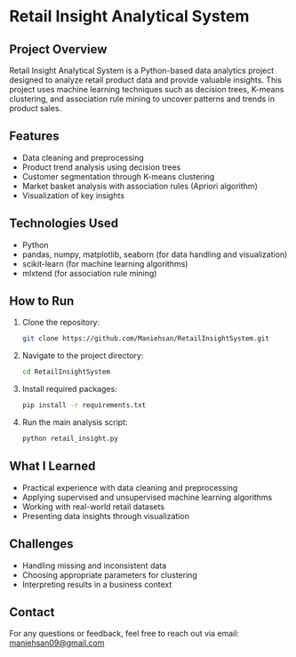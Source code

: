 # Retail Insight Analytical System

## Project Overview
Retail Insight Analytical System is a Python-based data analytics project designed to analyze retail product data and provide valuable insights. This project uses machine learning techniques such as decision trees, K-means clustering, and association rule mining to uncover patterns and trends in product sales.

## Features
- Data cleaning and preprocessing
- Product trend analysis using decision trees
- Customer segmentation through K-means clustering
- Market basket analysis with association rules (Apriori algorithm)
- Visualization of key insights

## Technologies Used
- Python
- pandas, numpy, matplotlib, seaborn (for data handling and visualization)
- scikit-learn (for machine learning algorithms)
- mlxtend (for association rule mining)

## How to Run
1. Clone the repository:
   ```bash
   git clone https://github.com/Maniehsan/RetailInsightSystem.git
   ```
2. Navigate to the project directory:
   ```bash
   cd RetailInsightSystem
   ```
3. Install required packages:
   ```bash
   pip install -r requirements.txt
   ```
4. Run the main analysis script:
   ```bash
   python retail_insight.py
   ```
## What I Learned
- Practical experience with data cleaning and preprocessing  
- Applying supervised and unsupervised machine learning algorithms  
- Working with real-world retail datasets  
- Presenting data insights through visualization

## Challenges
- Handling missing and inconsistent data  
- Choosing appropriate parameters for clustering  
- Interpreting results in a business context

## Contact
For any questions or feedback, feel free to reach out via email: maniehsan09@gmail.com
